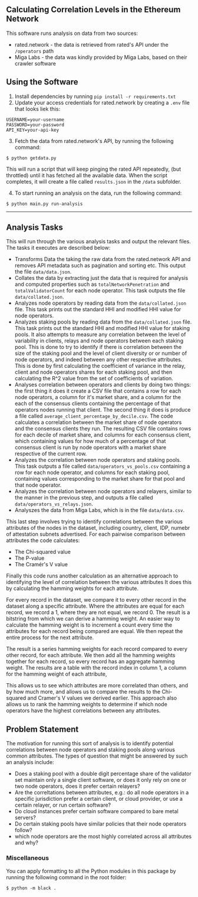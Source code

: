 ## Calculating Correlation Levels in the Ethereum Network

This software runs analysis on data from two sources:

 * rated.network - the data is retrieved from rated's API under the `/operators` path
 * Miga Labs - the data was kindly provided by Miga Labs, based on their crawler software


## Using the Software

1. Install dependencies by running `pip install -r requirements.txt`
2. Update your access credentials for rated.network by creating a `.env` file that looks liek this:

```
USERNAME=your-username
PASSWORD=your-password
API_KEY=your-api-key
```

3. Fetch the data from rated.network's API, by running the following command:

```
$ python getdata.py
```

This will run a script that will keep pinging the rated API repeatedly, (but throttled) until it has fetched all the available data. When the script completes, it will create a file called `results.json` in the `/data` subfolder.

4. To start running an analysis on the data, run the following command:

```
$ python main.py run-analysis
```

----

## Analysis Tasks

This will run through the various analysis tasks and output the relevant files.  The tasks it executes are described below:

 * Transforms Data the taking the raw data from the rated.network API and removes API metadata such as pagination and sorting etc. This output the file `data/data.json`.
 * Collates the data by extracting just the data that is required for analysis and computed properties such as `totalNetworkPenetration` and `totalValidatorCount` for each node operator.  This task outputs the file `data/collated.json`.
 * Analyzes node operators by reading data from the `data/collated.json` file.  This task prints out the standard HHI and modified HHI value for node operators.
 * Analyzes staking pools by reading data from the `data/collated.json` file.  This task prints out the standard HHI and modified HHI value for staking pools. It also attempts to measure any correlation between the level of variability in clients, relays and node operators between each staking pool.  This is done to try to identify if there is correlation between the size of the staking pool and the level of client diversity or or number of node operators, and indeed between any other respective attributes. This is done by first calculating the coefficient of variance in the relay, client and node operators shares for each staking pool, and then calculating the R^2 value from the set of coefficients of variation.
 * Analyses correlation between operators and clients by doing two things: the first thing it does it create a CSV file that contains a row for each node operators, a column for it's market share, and a column for the each of the consensus clients containing the percentage of that operators nodes running that client.  The second thing it does is produce a file called `average_client_percentage_by_decile.csv`.  The code calculates a correlation between the market share of node operators and the consensus clients they run.  The resulting CSV file contains rows for each decile of market share, and columns for each consensus client, which containing values for how much of a percentage of that consensus client is run by node operators with a market share respective of the current row.
 * Analyzes the correlation between node operators and staking pools.  This task outputs a file called `data/operators_vs_pools.csv` containing a row for each node operator, and columns for each staking pool, containing values corresponding to the market share for that pool and that node operator.
 * Analyzes the correlation between node operators and relayers, similar to the manner in the previous step, and outputs a file called `data/operators_vs_relays.json`.
 * Analyszes the data from Miga Labs, which is in the file `data/data.csv`.

 This last step involves trying to identify correlations between the various attributes of the nodes in the dataset, including country, client, IDP, numebr of attestation subnets advertised.  For each pairwise comparison between attributes the code calculates:

* The Chi-squared value
* The P-value
* The Cramér's V value

Finally this code runs another calculation as an alternative approach to identifying the level of correlation between the various attributes
It does this by calculating the hamming weights for each attribute.

For every record in the dataset, we compare it to every other record in the dataset along a specific attribute.
Where the attributes are equal for each record, we record a 1, where they are not equal, we record 0.
The result is a bitstring from which we can derive a hamming weight.
An easier way to calculate the hamming weight is to increment a count every time the attributes for each record being compared are equal.
We then repeat the entire process for the next attribute.

The result is a series hamming weights for each record compared to every other record, for each attribute.
We then add all the hamming weights together for each record, so every record has an aggregate hamming weight.
The results are a table with the record index in column 1, a column for the hamming weight of each attribute,

This allows us to see which attributes are more correlated than others, and by how much more, and allows us to compare the results to the Chi-squared and Cramer's V values we derived earlier.  This approach also allows us to rank the hamming weights to determine if which node operators have the highest correlations between any attributes.

## Problem Statement

The motivation for running this sort of analysis is to identify potential correlations between node operators and staking pools along various common attributes. The types of question that might be answered by such an analysis include:

* Does a staking pool with a double digit percentage share of the validator set maintain only  a single client software, or does it only rely on one or two node operators, does it prefer certain relayers?
* Are the correltations between attributes, e.g.: do all node operators in a specific jurisdiction prefer a certain client, or cloud provider, or use a certain relayer, or run certain software?
* Do cloud instances prefer certain software compared to bare metal servers?
* Do certain staking pools have similar policies that their node operators follow?
* which node operators are the most highly correlated across all attributes and why?

### Miscellaneous

You can apply formatting to all the Python modules in this package by running the following command in the root folder:

```
$ python -m black .
```